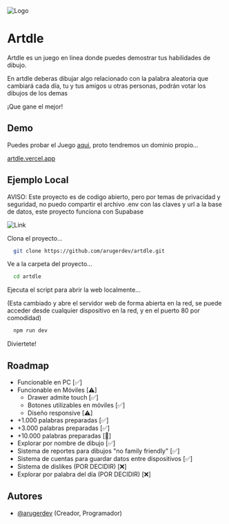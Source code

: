 
![Logo](https://artdle.vercel.app/assets/icon-D2FA63fm.png)


# Artdle
Artdle es un juego en linea donde puedes demostrar tus habilidades de dibujo.

En artdle deberas dibujar algo relacionado con la palabra aleatoria que cambiará cada día, tu y tus amigos u otras personas, podrán votar los dibujos de los demas

¡Que gane el mejor!

## Demo
Puedes probar el Juego [aqui](https://artdle.vercel.app/), proto tendremos un dominio propio...

[artdle.vercel.app](https://artdle.vercel.app/)

## Ejemplo Local
AVISO: Este proyecto es de codigo abierto, pero por temas de privacidad y seguridad, no puedo compartir el archivo .env con las claves y url a la base de datos, este proyecto funciona con Supabase

![Link](https://supabase.com/_next/image?url=%2F_next%2Fstatic%2Fmedia%2Fsupabase-logo-wordmark--light.daaeffd3.png&w=256&q=75)


Clona el proyecto...
```bash
  git clone https://github.com/arugerdev/artdle.git
```

Ve a la carpeta del proyecto...
```bash
  cd artdle
```

Ejecuta el script para abrir la web localmente...

(Esta cambiado y abre el servidor web de forma abierta en la red, se puede acceder desde cualquier dispositivo en la red, y en el puerto 80 por comodidad)
```bash
  npm run dev
```

Diviertete!

## Roadmap
- Funcionable en PC [✅]
- Funcionable en Móviles [⚠]
    - Drawer admite touch [✅]
    - Botones utilizables en móviles [✅]
    - Diseño responsive [⚠]
- +1.000 palabras preparadas [✅]
- +3.000 palabras preparadas [✅]
- +10.000 palabras preparadas [👑]
- Explorar por nombre de dibujo [✅]
- Sistema de reportes para dibujos "no family friendly" [✅]
- Sistema de cuentas para guardar datos entre dispositivos [✅]
- Sistema de dislikes (POR DECIDIR) [❌]
- Explorar por palabra del día (POR DECIDIR) [❌]

## Autores
- [@arugerdev](https://www.github.com/arugerdev) (Creador, Programador)


